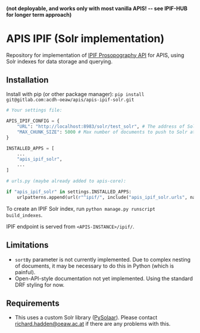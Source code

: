 #### (not deployable, and works only with most vanilla APIS! -- see IPIF-HUB for longer term approach)

APIS IPIF (Solr implementation)
===============================

Repository for implementation of [IPIF Prosopography API](https://github.com/GVogeler/prosopogrAPhI) for APIS, using Solr indexes for data storage and querying.

## Installation

Install with pip (or other package manager):
`pip install git@gitlab.com:acdh-oeaw/apis/apis-ipif-solr.git`

```python
# Your settings file:

APIS_IPIF_CONFIG = {
    "URL": "http://localhost:8983/solr/test_solr", # The address of Solr instance
    "MAX_CHUNK_SIZE": 5000 # Max number of documents to push to Solr at a time
}

INSTALLED_APPS = [
    ...
    "apis_ipif_solr",
    ...
]
```

```python
# urls.py (maybe already added to apis-core):

if "apis_ipif_solr" in settings.INSTALLED_APPS:
    urlpatterns.append(url(r"^ipif/", include("apis_ipif_solr.urls", namespace="ipif")))
```

To create an IPIF Solr index, run `python manage.py runscript build_indexes`.

IPIF endpoint is served from `<APIS-INSTANCE>/ipif/`.

## Limitations

- `sortBy` parameter is not currently implemented. Due to complex nesting of documents, it may be
necessary to do this in Python (which is painful).
- Open-API-style documentation not yet implemented. Using the standard DRF styling for now.


## Requirements

- This uses a custom Solr library ([PySolaar](https://gitlab.com/richardhadden/pysolaar)). Please contact richard.hadden@oeaw.ac.at
if there are any problems with this.

